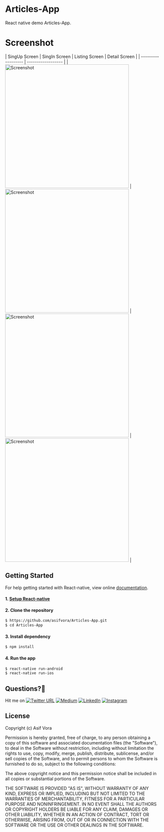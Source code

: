 # Articles-App

React native demo Articles-App.

# Screenshot

| SingUp Screen | SingIn Screen | Listing Screen | Detail Screen |
| ------------------ | ------------------ |
| <img src="./screenshot/movie_list.png" height="400" alt="Screenshot"/>  | <img src="./screenshot/movie_detail.png" height="400" alt="Screenshot"/>  | <img src="./screenshot/movie_detail.png" height="400" alt="Screenshot"/>  | <img src="./screenshot/movie_detail.png" height="400" alt="Screenshot"/>  |

## Getting Started

For help getting started with React-native, view online
[documentation](https://facebook.github.io/react-native/).

#### 1. [Setup React-native](https://facebook.github.io/react-native/docs/getting-started.html)

#### 2. Clone the repository

```sh
$ https://github.com/asifvora/Articles-App.git
$ cd Articles-App
```

#### 3. Install dependency

```sh
$ npm install
```

#### 4. Run the app

```sh
$ react-native run-android
$ react-native run-ios
```

## Questions?🤔 
  

Hit me on [![Twitter URL](https://img.shields.io/twitter/url/http/shields.io.svg?style=social)](https://twitter.com/007_dark_shadow)
[![Medium](https://img.shields.io/badge/Medium-asifvora-brightgreen.svg)](https://medium.com/@asifvora)
[![LinkedIn](https://img.shields.io/badge/LinkedIn-asifvora-blue.svg)](https://www.linkedin.com/in/asif-vora/) 
[![Instagram](https://img.shields.io/badge/Instagram-Asif%20Vora-green.svg)](https://www.instagram.com/007_dark_shadow/) 


## License

Copyright (c) Asif Vora

Permission is hereby granted, free of charge, to any person obtaining a copy
of this software and associated documentation files (the "Software"), to deal
in the Software without restriction, including without limitation the rights
to use, copy, modify, merge, publish, distribute, sublicense, and/or sell
copies of the Software, and to permit persons to whom the Software is
furnished to do so, subject to the following conditions:

The above copyright notice and this permission notice shall be included in all
copies or substantial portions of the Software.

THE SOFTWARE IS PROVIDED "AS IS", WITHOUT WARRANTY OF ANY KIND, EXPRESS OR
IMPLIED, INCLUDING BUT NOT LIMITED TO THE WARRANTIES OF MERCHANTABILITY,
FITNESS FOR A PARTICULAR PURPOSE AND NONINFRINGEMENT. IN NO EVENT SHALL THE
AUTHORS OR COPYRIGHT HOLDERS BE LIABLE FOR ANY CLAIM, DAMAGES OR OTHER
LIABILITY, WHETHER IN AN ACTION OF CONTRACT, TORT OR OTHERWISE, ARISING FROM,
OUT OF OR IN CONNECTION WITH THE SOFTWARE OR THE USE OR OTHER DEALINGS IN THE
SOFTWARE.

